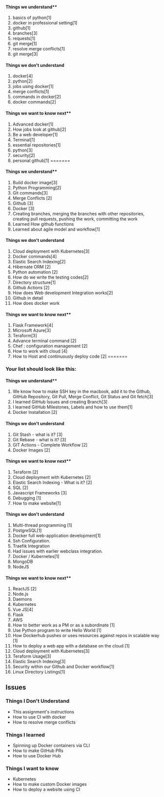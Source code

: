 
#### Things we understand**

1. basics of python[1]
2. docker in professional setting[1]
3. github[1]
4. branches[3]
5. requests[1]
6. git merge[1]
7. resolve merge conflicts[1]
8. git merge[3]
#### Things we don't understand
1. docker[4] 
2. python[2]
3. jobs using docker[1]
4. merge conflicts[1]
5. commands in docker[2]
6. docker commands[2]
#### Things we want to know next**
1. Advanced docker[1]
2. How jobs look at github[2]
3. Be a web developer[1]
4. Terminal[1]
5. essential repositories[1]
6. python[3]
7. security[2]
8. personal github[1]
=======



#### Things we understand**

1. Build docker image[3]
2. Python Programming[2]
3. Git commands[3]
4. Merge Conflicts [2]
5. Github [3]
6. Docker [3]
7. Creating branches, merging the branches with other repositories, creating pull requests, pushing the work, committing the work
8.  Learned How github functions
9.  Learned about agile model and workflow[1]


#### Things we don't understand
1. Cloud deployment with Kubernetes[3]
2. Docker commands[4]
3. Elastic Search Indexing[2]
4. Hibernate ORM [2]
5. Python automation [2]
6.  How do we write the testing codes[2]
7.  Directory structure[1]
8.  Github Actions [2]
9.  How does Web development Integration works[2]
10.  Github in detail
11.  How does docker work

#### Things we want to know next**
1. Flask Framework[4]
2. Microsoft Azure[3]
3. Teraform[3]
4. Advance terminal command [2]
5. Chef : configuration management [2]
6.  How to work with cloud [4]
7.  How to Host and continuously deploy code [2]
=======

### Your list should look like this:

#### Things we understand** 
1. We know how to make SSH key in the macbook, add it to the Github, GitHub Repository, Git Pull, Merge Conflict, Git Status and Git fetch[3]
2. I learned GitHub Issues and creating Branch[3]
3. I learned GitHub Milestones, Labels and how to use them[1]
4. Docker Installation [2]
#### Things we don't understand
1. Git Stash - what is it? [3]
2. Git Rebase - what is it? [3]
3. GIT Actions - Complete Workflow [2]
4. Docker Images [2]
#### Things we want to know next**
1. Teraform [2]
2. Cloud deployment with Kubernetes [2]
3. Elastic Search Indexing - What is it? [2]
4. SQL [2]
5. Javascript Frameworks [3]
6. Debugging [1]
7. How to make website[1]






#### Things we don't understand
1. Multi-thread programming [1]
2. PostgreSQL[1]
3. Docker full web-application development[1]
4. Ssh Configuration.
5. Traefik Integration
6. Had issues with earlier webclass integration.
7. Docker / Kubernetes[1]
8. MongoDB
9. NodeJS

#### Things we want to know next**

1.  ReactJS [2]
2.  Node.js
3.  Daemons
4.  Kubernetes
5.  Vue JS[4]
6.  Flask
7.  AWS
1.  How to better work as a PM or as a subordinate [1]
2.  Use Python program to write Hello World [1]
3.  How Dockerhub pushes or uses resources against repos in scalable way [1] 
4.  How to deploy a web app with a database on the cloud [1]
5.  Cloud deployment with Kubernetes[3]
6.  Teraform Usage[3]
7.  Elastic Search Indexing[3]
8. Security within our Github and Docker workflow[1]
9. Linux Directory Listings[1]


## Issues

### Things I Don't Understand
- This assignment's instructions
- How to use CI with docker
- How to resolve merge conflicts

### Things I learned
- Spinning up Docker containers via CLI
- How to make GitHub PRs
- How to use Docker Hub

### Things I want to know
- Kubernetes
- How to make custom Docker images
- How to deploy a website using CI
